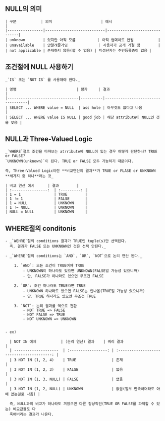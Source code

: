 ## NULL의 의미

    | 구분           | 의미                      | 예시                         |
    |----------------|---------------------------|------------------------------|
    | unknown        | 있지만 아직 모름          | 아직 업데이트 안됨           |
    | unavailable    | 안알려줄거임              | 사용자가 공개 거절 함        |
    | not applicable | 존재하지 않음(할 수 없음) | 미성년자는 주민등록증이 없음 |


## 조건절에 NULL 사용하기

    _`IS` 또는 `NOT IS` 를 사용해야 한다._

    | 명령                           | 평가     | 결과                              |
    |--------------------------------|----------|-----------------------------------|
    | SELECT ... WHERE value = NULL  | ass hole | 아무것도 없다고 나옴              |
    | SELECT ... WHERE value IS NULL | good job | 해당 attribute이 NULL인 것을 찾음 |


## NULL과 Three-Valued Logic

    _`WHERE`절로 조건을 따져보는 atrribute에 NULL이 있는 경우 어떻게 판단하나? TRUE or FALSE?
    `UNKNOWN(unknown)`이 된다. TRUE or FALSE 모두 가능하기 때문이다.

    즉, Three-Valued Logic이란 **비교연산의 결과**가 TRUE or FLASE or UNKNOWN **세가지 중 하나**라는 것_

    | 비교 연산 예시      | 결과        |
    | :----------------:  | :---------: |
    | 1 = 1               | TRUE        |
    | 1 != 1              | FALSE       |
    | 1 = NULL            | UNKNOWN     |
    | 1 != NULL           | UNKNOWN     |
    | NULL = NULL         | UNKNOWN     |


## WHERE절의 conditonis

    - _`WEHRE`절의 conditions 결과가 TRUE인 tuple(s)만 선택된다.
      즉, 결과가 FALSE 또는 UNKNOWN인 것은 선택 안된다._

    - _`WHERE`절의 conditions는 `AND`, `OR`, `NOT`으로 논리 연산 된다._

        1. `AND`: 모든 조건이 TRUE여야 TRUE
            - UNKNOWN이 하나라도 있으면 UNKNOWN(FALSE일 가능성 있으니까)
            - 단, FALSE가 하나라도 있으면 무조건 FALSE

        2. `OR`: 조건 하나라도 TRUE라면 TRUE
            - UNKNOWN 하나라도 있으면 FALSE는 안나옴(TRUE일 가능성 있으니까)
            - 단, TRUE 하나라도 있으면 무조건 TRUE

        3. `NOT`: 논리 결과를 역으로 전환
            - NOT TRUE => FALSE
            - NOT FALSE => TRUE
            - NOT UNKNOWN => UNKNOWN


    - ex)

      | NOT IN 예제           | (논리 연산) 결과    | 쿼리 결과                                  |
      | --------------------  | :-----------------: | :----------------------------------------: |
      | 3 NOT IN (1, 2, 4)    | TRUE                | 존재                                       |
      | 3 NOT IN (1, 2, 3)    | FALSE               | 없음                                       |
      | 3 NOT IN (1, 3, NULL) | FALSE               | 없음                                       |
      | 3 NOT IN (1, 2, NULL) | UNKNOWN             | 없음(일부 만족하더라도 아예 없는걸로 나옴) |

      즉, NULL과의 비교가 하나라도 껴있으면 다른 정상적인(TRUE OR FALSE를 파악할 수 있는) 비교값들도 다
      죽어버리는 결과가 나온다.
